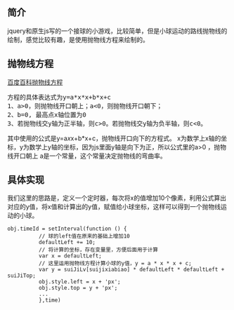 ## 简介
   
   jquery和原生js写的一个接球的小游戏，比较简单，但是小球运动的路线抛物线的绘制，感觉比较有趣，是使用抛物线方程来绘制的。

## 抛物线方程

[百度百科抛物线方程](https://baike.baidu.com/item/%E6%8A%9B%E7%89%A9%E7%BA%BF%E6%96%B9%E7%A8%8B/2021428)

<pre>
方程的具体表达式为y=a*x*x+b*x+c
1、a>0，则抛物线开口朝上；a<0，则抛物线开口朝下；
2、b=0, 最高点x轴位置为0
3、若抛物线交y轴为正半轴，则c>0。若抛物线交y轴为负半轴，则c<0。
</pre>

   其中使用的公式是y=a*x*x+b*x+c，抛物线开口向下的方程式。
   x为数学上x轴的坐标，y为数学上y轴的坐标，因为js里面y轴是向下为正，所以公式里的a>0 ，抛物线开口朝上
   a是一个常量，这个常量决定抛物线的弯曲率。
   
## 具体实现

   我们这里的思路是，定义一个定时器，每次将x的值增加10个像素，利用公式算出对应的y值，将x值和计算出的y值，赋值给小球坐标，这样可以得到一个抛物线运动的小球。
   
  ``` 
  obj.timeId = setInterval(function () {
            // 球的left值在原来的基础上增加10
            defaultLeft += 10;
            // 将计算的坐标，存在变量里，方便后面用于计算
            var x = defaultLeft;
            // 这里运用抛物线方程计算小球的y值，y = a * x * x + c;
            var y = suiJiLv[suijixiabiao] * defaultLeft * defaultLeft + suiJiTop;
            obj.style.left = x + 'px';
            obj.style.top = y + 'px';
            ...
            },time)
 ```
 
